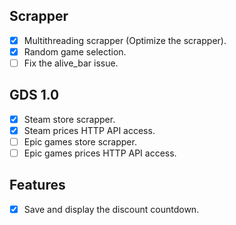 Scrapper
-------
- [X] Multithreading scrapper (Optimize the scrapper).
- [X] Random game selection.
- [ ] Fix the alive_bar issue.

GDS 1.0
---
- [X] Steam store scrapper.
- [X] Steam prices HTTP API access.
- [ ] Epic games store scrapper.
- [ ] Epic games prices HTTP API access.

Features
--------
- [X] Save and display the discount countdown.